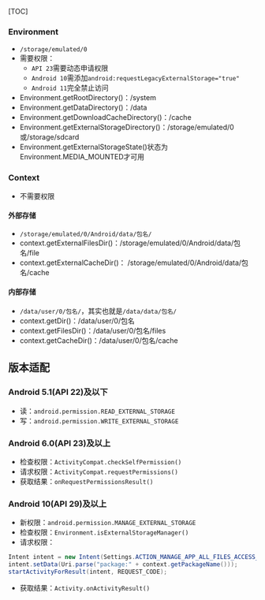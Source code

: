 [TOC]

### Environment
* `/storage/emulated/0`
* 需要权限：
	* `API 23`需要动态申请权限
	* `Android 10`需添加`android:requestLegacyExternalStorage="true"`
	* `Android 11`完全禁止访问
* Environment.getRootDirectory()：/system
* Environment.getDataDirectory()：/data
* Environment.getDownloadCacheDirectory()：/cache
* Environment.getExternalStorageDirectory()：/storage/emulated/0或/storage/sdcard
* Environment.getExternalStorageState()状态为Environment.MEDIA_MOUNTED才可用

### Context
* 不需要权限

#### 外部存储
* `/storage/emulated/0/Android/data/包名/`
* context.getExternalFilesDir()：/storage/emulated/0/Android/data/包名/file
* context.getExternalCacheDir()： /storage/emulated/0/Android/data/包名/cache

#### 内部存储
* `/data/user/0/包名/`，其实也就是`/data/data/包名/`
* context.getDir()：/data/user/0/包名
* context.getFilesDir()：/data/user/0/包名/files
* context.getCacheDir()：/data/user/0/包名/cache

## 版本适配
### Android 5.1(API 22)及以下
* 读：`android.permission.READ_EXTERNAL_STORAGE`
* 写：`android.permission.WRITE_EXTERNAL_STORAGE`

### Android 6.0(API 23)及以上
* 检查权限：`ActivityCompat.checkSelfPermission()`
* 请求权限：`ActivityCompat.requestPermissions()`
* 获取结果：`onRequestPermissionsResult()`

### Android 10(API 29)及以上
* 新权限：`android.permission.MANAGE_EXTERNAL_STORAGE`
* 检查权限：`Environment.isExternalStorageManager()`
* 请求权限：
```java
Intent intent = new Intent(Settings.ACTION_MANAGE_APP_ALL_FILES_ACCESS_PERMISSION);
intent.setData(Uri.parse("package:" + context.getPackageName()));
startActivityForResult(intent, REQUEST_CODE);
```
* 获取结果：`Activity.onActivityResult()`